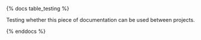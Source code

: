 {% docs table_testing %}

Testing whether this piece of documentation can be used between projects.

{% enddocs %}